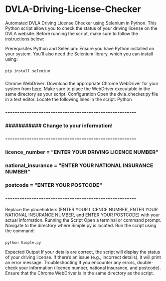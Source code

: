 # DVLA-Driving-License-Checker
Automated DVLA Driving License Checker using Selenium in Python. This Python script allows you to check the status of your driving license on the DVLA website. Before running the script, make sure to follow the instructions below:

Prerequisites
Python and Selenium: Ensure you have Python installed on your system. You’ll also need the Selenium library, which you can install using:
#####
``` pip install selenium ```
#####
Chrome WebDriver: Download the appropriate Chrome WebDriver for your system from [here](https://developer.chrome.com/docs/chromedriver/downloads). Make sure to place the WebDriver executable in the same directory as your script.
Configuration
Open the dvla_checker.py file in a text editor.
Locate the following lines in the script:
Python

### -------------------------------------------------------
### ########### Change to your information! ##############
### -------------------------------------------------------
### licence_number = "ENTER YOUR DRIVING  LICENCE NUMBER"
### national_insurance = "ENTER YOUR NATIONAL INSURANCE NUMBER"
### postcode = "ENTER YOUR POSTCODE"
### -------------------------------------------------------

Replace the placeholders (ENTER YOUR LICENCE NUMBER, ENTER YOUR NATIONAL INSURANCE NUMBER, and ENTER YOUR POSTCODE) with your actual information.
Running the Script
Open a terminal or command prompt.
Navigate to the directory where Simple.py is located.
Run the script using the command:
#####
```python Simple.py ```

Expected Output
If your details are correct, the script will display the status of your driving license.
If there’s an issue (e.g., incorrect details), it will print an error message.
Troubleshooting
If you encounter any errors, double-check your information (licence number, national insurance, and postcode).
Ensure that the Chrome WebDriver is in the same directory as the script.
